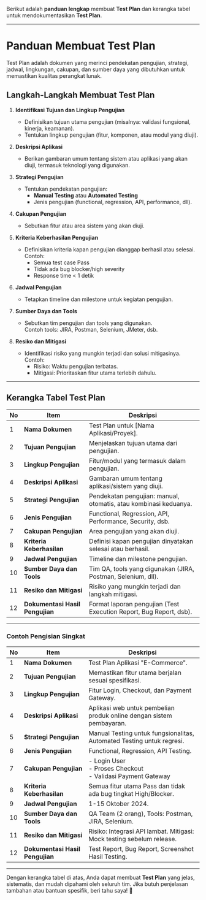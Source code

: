 Berikut adalah **panduan lengkap** membuat **Test Plan** dan kerangka tabel untuk mendokumentasikan **Test Plan**.

---

# **Panduan Membuat Test Plan**

Test Plan adalah dokumen yang merinci pendekatan pengujian, strategi, jadwal, lingkungan, cakupan, dan sumber daya yang dibutuhkan untuk memastikan kualitas perangkat lunak.

## **Langkah-Langkah Membuat Test Plan**

1. **Identifikasi Tujuan dan Lingkup Pengujian**
   - Definisikan tujuan utama pengujian (misalnya: validasi fungsional, kinerja, keamanan).
   - Tentukan lingkup pengujian (fitur, komponen, atau modul yang diuji).

2. **Deskripsi Aplikasi**
   - Berikan gambaran umum tentang sistem atau aplikasi yang akan diuji, termasuk teknologi yang digunakan.

3. **Strategi Pengujian**
   - Tentukan pendekatan pengujian:  
     - **Manual Testing** atau **Automated Testing**  
     - Jenis pengujian (functional, regression, API, performance, dll).

4. **Cakupan Pengujian**
   - Sebutkan fitur atau area sistem yang akan diuji.

5. **Kriteria Keberhasilan Pengujian**
   - Definisikan kriteria kapan pengujian dianggap berhasil atau selesai.  
     Contoh:  
     - Semua test case Pass  
     - Tidak ada bug blocker/high severity  
     - Response time < 1 detik  

6. **Jadwal Pengujian**
   - Tetapkan timeline dan milestone untuk kegiatan pengujian.

7. **Sumber Daya dan Tools**
   - Sebutkan tim pengujian dan tools yang digunakan.  
     Contoh tools: JIRA, Postman, Selenium, JMeter, dsb.

8. **Resiko dan Mitigasi**
   - Identifikasi risiko yang mungkin terjadi dan solusi mitigasinya.  
     Contoh:  
     - Risiko: Waktu pengujian terbatas.  
     - Mitigasi: Prioritaskan fitur utama terlebih dahulu.

---

## **Kerangka Tabel Test Plan**

| **No** | **Item**                       | **Deskripsi**                                                                 |
|--------|--------------------------------|------------------------------------------------------------------------------|
| 1      | **Nama Dokumen**               | Test Plan untuk [Nama Aplikasi/Proyek].                                      |
| 2      | **Tujuan Pengujian**           | Menjelaskan tujuan utama dari pengujian.                                     |
| 3      | **Lingkup Pengujian**          | Fitur/modul yang termasuk dalam pengujian.                                   |
| 4      | **Deskripsi Aplikasi**         | Gambaran umum tentang aplikasi/sistem yang diuji.                            |
| 5      | **Strategi Pengujian**         | Pendekatan pengujian: manual, otomatis, atau kombinasi keduanya.             |
| 6      | **Jenis Pengujian**            | Functional, Regression, API, Performance, Security, dsb.                     |
| 7      | **Cakupan Pengujian**          | Area pengujian yang akan diuji.                                              |
| 8      | **Kriteria Keberhasilan**      | Definisi kapan pengujian dinyatakan selesai atau berhasil.                   |
| 9      | **Jadwal Pengujian**           | Timeline dan milestone pengujian.                                            |
| 10     | **Sumber Daya dan Tools**      | Tim QA, tools yang digunakan (JIRA, Postman, Selenium, dll).                 |
| 11     | **Resiko dan Mitigasi**        | Risiko yang mungkin terjadi dan langkah mitigasi.                            |
| 12     | **Dokumentasi Hasil Pengujian** | Format laporan pengujian (Test Execution Report, Bug Report, dsb).           |

---

### **Contoh Pengisian Singkat**

| **No** | **Item**                | **Deskripsi**                                                       |
|--------|-------------------------|----------------------------------------------------------------------|
| 1      | **Nama Dokumen**        | Test Plan Aplikasi "E-Commerce".                                    |
| 2      | **Tujuan Pengujian**    | Memastikan fitur utama berjalan sesuai spesifikasi.                 |
| 3      | **Lingkup Pengujian**   | Fitur Login, Checkout, dan Payment Gateway.                         |
| 4      | **Deskripsi Aplikasi**  | Aplikasi web untuk pembelian produk online dengan sistem pembayaran. |
| 5      | **Strategi Pengujian**  | Manual Testing untuk fungsionalitas, Automated Testing untuk regresi. |
| 6      | **Jenis Pengujian**     | Functional, Regression, API Testing.                                |
| 7      | **Cakupan Pengujian**   | - Login User <br> - Proses Checkout <br> - Validasi Payment Gateway  |
| 8      | **Kriteria Keberhasilan** | Semua fitur utama Pass dan tidak ada bug tingkat High/Blocker.       |
| 9      | **Jadwal Pengujian**    | 1-15 Oktober 2024.                                                  |
| 10     | **Sumber Daya dan Tools** | QA Team (2 orang), Tools: Postman, JIRA, Selenium.                  |
| 11     | **Resiko dan Mitigasi** | Risiko: Integrasi API lambat. Mitigasi: Mock testing sebelum release.|
| 12     | **Dokumentasi Hasil Pengujian** | Test Report, Bug Report, Screenshot Hasil Testing.                |

---

Dengan kerangka tabel di atas, Anda dapat membuat **Test Plan** yang jelas, sistematis, dan mudah dipahami oleh seluruh tim. Jika butuh penjelasan tambahan atau bantuan spesifik, beri tahu saya! 🚀
